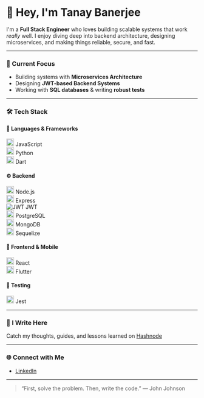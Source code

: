 # 👋 Hey, I'm Tanay Banerjee

I'm a **Full Stack Engineer** who loves building scalable systems that work *really* well. I enjoy diving deep into backend architecture, designing microservices, and making things reliable, secure, and fast.

---

### 🔧 Current Focus
- Building systems with **Microservices Architecture**
- Designing **JWT-based Backend Systems**
- Working with **SQL databases** & writing **robust tests**

---

### 🛠️ Tech Stack

#### 🚀 Languages & Frameworks
<img src="https://cdn.jsdelivr.net/gh/devicons/devicon/icons/javascript/javascript-original.svg" alt="JavaScript" width="20"/> JavaScript  
<img src="https://cdn.jsdelivr.net/gh/devicons/devicon/icons/python/python-original.svg" alt="Python" width="20"/> Python  
<img src="https://cdn.jsdelivr.net/gh/devicons/devicon/icons/dart/dart-original.svg" alt="Dart" width="20"/> Dart  

#### ⚙️ Backend
<img src="https://cdn.jsdelivr.net/gh/devicons/devicon/icons/nodejs/nodejs-original.svg" alt="Node.js" width="20"/> Node.js  
<img src="https://cdn.jsdelivr.net/gh/devicons/devicon/icons/express/express-original.svg" alt="Express" width="20"/> Express  
<img src="https://img.shields.io/badge/JWT-black?style=flat&logo=jsonwebtokens&logoColor=white" alt="JWT" /> JWT  
<img src="https://cdn.jsdelivr.net/gh/devicons/devicon/icons/postgresql/postgresql-original.svg" alt="PostgreSQL" width="20"/> PostgreSQL  
<img src="https://cdn.jsdelivr.net/gh/devicons/devicon/icons/mongodb/mongodb-original.svg" alt="MongoDB" width="20"/> MongoDB  
<img src="https://avatars.githubusercontent.com/u/82084621?s=200&v=4" alt="Sequelize" width="20"/> Sequelize  

#### 🧩 Frontend & Mobile
<img src="https://cdn.jsdelivr.net/gh/devicons/devicon/icons/react/react-original.svg" alt="React" width="20"/> React  
<img src="https://cdn.jsdelivr.net/gh/devicons/devicon/icons/flutter/flutter-original.svg" alt="Flutter" width="20"/> Flutter  

#### 🧪 Testing
<img src="https://cdn.jsdelivr.net/gh/devicons/devicon/icons/jest/jest-plain.svg" alt="Jest" width="20"/> Jest  


---

### 📝 I Write Here
Catch my thoughts, guides, and lessons learned on [Hashnode](https://iamtanaybanerjee.hashnode.dev/)

---

### 🌐 Connect with Me
- [LinkedIn](https://www.linkedin.com/in/tanaybanerjeedev)

---

> “First, solve the problem. Then, write the code.” — John Johnson
